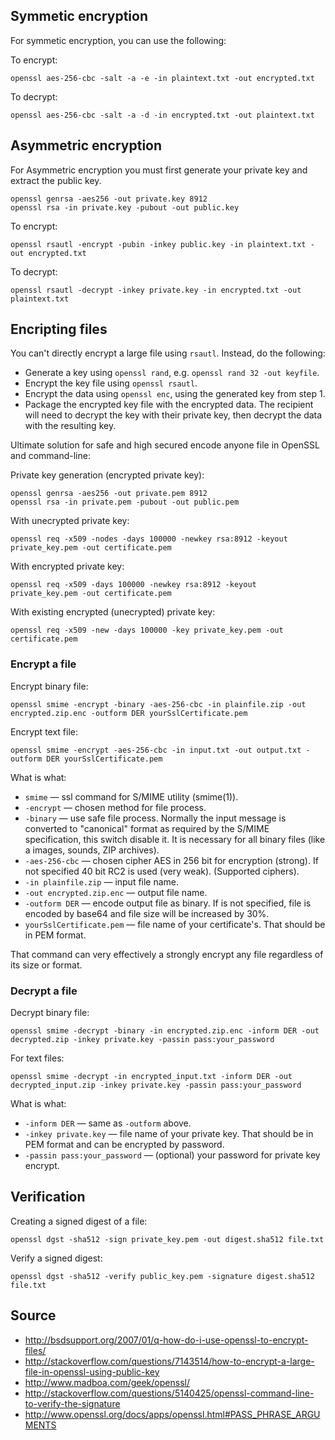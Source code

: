 ## Symmetic encryption

For symmetic encryption, you can use the following:

To encrypt:

    openssl aes-256-cbc -salt -a -e -in plaintext.txt -out encrypted.txt

To decrypt:

    openssl aes-256-cbc -salt -a -d -in encrypted.txt -out plaintext.txt

## Asymmetric encryption

For Asymmetric encryption you must first generate your private key and extract the public key.

    openssl genrsa -aes256 -out private.key 8912
    openssl rsa -in private.key -pubout -out public.key

To encrypt:

    openssl rsautl -encrypt -pubin -inkey public.key -in plaintext.txt -out encrypted.txt

To decrypt:

    openssl rsautl -decrypt -inkey private.key -in encrypted.txt -out plaintext.txt

## Encripting files

You can't directly encrypt a large file using `rsautl`. Instead, do the following:

- Generate a key using `openssl rand`, e.g. `openssl rand 32 -out keyfile`.
- Encrypt the key file using `openssl rsautl`.
- Encrypt the data using `openssl enc`, using the generated key from step 1.
- Package the encrypted key file with the encrypted data. The recipient will need to decrypt the key with their private key, then decrypt the data with the resulting key.

Ultimate solution for safe and high secured encode anyone file in OpenSSL and command-line:

Private key generation (encrypted private key):

    openssl genrsa -aes256 -out private.pem 8912
    openssl rsa -in private.pem -pubout -out public.pem

With unecrypted private key:

    openssl req -x509 -nodes -days 100000 -newkey rsa:8912 -keyout private_key.pem -out certificate.pem

With encrypted private key:

    openssl req -x509 -days 100000 -newkey rsa:8912 -keyout private_key.pem -out certificate.pem

With existing encrypted (unecrypted) private key:

    openssl req -x509 -new -days 100000 -key private_key.pem -out certificate.pem

### Encrypt a file

Encrypt binary file:

    openssl smime -encrypt -binary -aes-256-cbc -in plainfile.zip -out encrypted.zip.enc -outform DER yourSslCertificate.pem

Encrypt text file:

    openssl smime -encrypt -aes-256-cbc -in input.txt -out output.txt -outform DER yourSslCertificate.pem

What is what:

- `smime` — ssl command for S/MIME utility (smime(1)).
- `-encrypt` — chosen method for file process.
- `-binary` — use safe file process. Normally the input message is converted to "canonical" format as required by the S/MIME specification, this switch disable it. It is necessary for all binary files (like a images, sounds, ZIP archives).
- `-aes-256-cbc` — chosen cipher AES in 256 bit for encryption (strong). If not specified 40 bit RC2 is used (very weak). (Supported ciphers).
- `-in plainfile.zip` — input file name.
- `-out encrypted.zip.enc` — output file name.
- `-outform DER` — encode output file as binary. If is not specified, file is encoded by base64 and file size will be increased by 30%.
- `yourSslCertificate.pem` — file name of your certificate's. That should be in PEM format.

That command can very effectively a strongly encrypt any file regardless of its size or format.

### Decrypt a file

Decrypt binary file:

    openssl smime -decrypt -binary -in encrypted.zip.enc -inform DER -out decrypted.zip -inkey private.key -passin pass:your_password

For text files:

    openssl smime -decrypt -in encrypted_input.txt -inform DER -out decrypted_input.zip -inkey private.key -passin pass:your_password

What is what:

- `-inform DER` — same as `-outform` above.
- `-inkey private.key` — file name of your private key. That should be in PEM format and can be encrypted by password.
- `-passin pass:your_password` — (optional) your password for private key encrypt.

## Verification

Creating a signed digest of a file:

    openssl dgst -sha512 -sign private_key.pem -out digest.sha512 file.txt

Verify a signed digest:

    openssl dgst -sha512 -verify public_key.pem -signature digest.sha512 file.txt

## Source

- http://bsdsupport.org/2007/01/q-how-do-i-use-openssl-to-encrypt-files/
- http://stackoverflow.com/questions/7143514/how-to-encrypt-a-large-file-in-openssl-using-public-key
- http://www.madboa.com/geek/openssl/
- http://stackoverflow.com/questions/5140425/openssl-command-line-to-verify-the-signature
- http://www.openssl.org/docs/apps/openssl.html#PASS_PHRASE_ARGUMENTS


